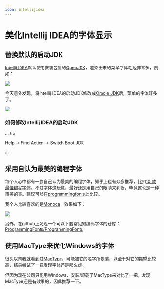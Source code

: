 ```yaml
---
icon: intellijidea
---
```


# 美化Intellij IDEA的字体显示

## 替换默认的启动JDK

[Intellij IDEA](https://www.jetbrains.com/idea/)默认使用安装包里的[OpenJDK](https://openjdk.java.net/)，渲染出来的菜单字体毛边非常多，例如：

![](https://image-hosting.wuliang142857.me/20211213/1.52lyr4vgtgk0.jpg)

今天意外发现，将Intellij IDEA的启动JDK修改成[Oracle JDK](https://www.oracle.com/technetwork/java/javase/downloads/jdk8-downloads-2133151.html)后，菜单的字体好多了。

![](https://image-hosting.wuliang142857.me/20211213/1.5xqs4cypbu80.jpg)

### 如何修改Intellij IDEA的启动JDK

::: tip

Help -> Find Action -> Switch Boot JDK

:::

## 采用自认为最美的编程字体
每个人心中都有一款自己认为最美的编程字体，知乎上也有众多推荐，比如[10 款最佳编程字体](https://zhuanlan.zhihu.com/p/36918101)。不过字体这玩意，最好还是用自己的眼睛来判断，毕竟这也是一种审美的事。建议可以在[programmingfonts](https://app.programmingfonts.org/)上比较。

我个人比较喜欢的是[Monoca](https://en.wikipedia.org/wiki/Monaco_(typeface))，效果如下：

![](https://image-hosting.wuliang142857.me/20211213/1.5k9ugbb2nt00.jpg)

另外，在github上发现一个可以下载常见的编码字体的仓库：[ProgrammingFonts/ProgrammingFonts](https://github.com/ProgrammingFonts/ProgrammingFonts)

## 使用MacType来优化Windows的字体
很久以前我就看到过[MacType](https://www.mactype.net/)，可能被它的名字所欺骗，以至于对它的期望比较高，结果尝试了一把发现字体还是那么虚。

但因为现在公司只能用Windows，安装/卸载了MacType来对比了一把，发现MacType还是有效果的，因此推荐一下。

